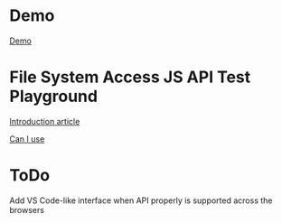 # Demo

[Demo](https://shospodarets.github.io/playground-file-system-access-api/)

# File System Access JS API Test Playground

[Introduction article](https://css-tricks.com/getting-started-with-the-file-system-access-api/)

[Can I use](https://caniuse.com/native-filesystem-api)

# ToDo

Add VS Code-like interface when API properly is supported across the browsers